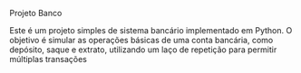 Projeto Banco

Este é um projeto simples de sistema bancário implementado em Python. O objetivo é simular as operações básicas de uma conta bancária, como depósito, saque e extrato, utilizando um laço de repetição para permitir múltiplas transações
